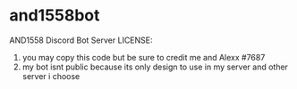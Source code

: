 # and1558bot
AND1558 Discord Bot Server
LICENSE:
1. you may copy this code but be sure to credit me and Alexx #7687
2. my bot isnt public because its only design to use in my server and other server i choose

